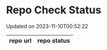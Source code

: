 # Repo Check Status

Updated on 2023-11-10T00:52:22

| repo url | repo status |
| -------- | -------- | 
